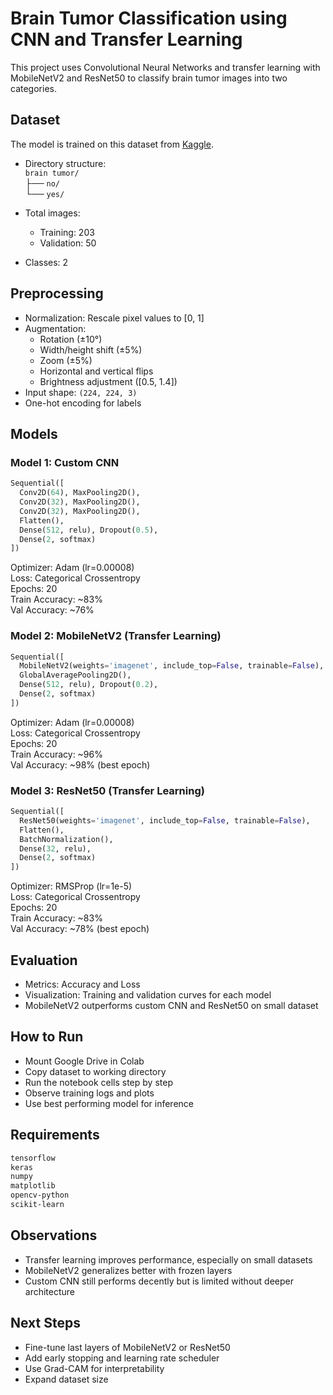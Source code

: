 # Brain Tumor Classification using CNN and Transfer Learning

This project uses Convolutional Neural Networks and transfer learning with MobileNetV2 and ResNet50 to classify brain tumor images into two categories.

## Dataset
The model is trained on this dataset from [Kaggle](https://www.kaggle.com/datasets/navoneel/brain-mri-images-for-brain-tumor-detection).

- Directory structure:  
  `brain tumor/`  
  ├── `no/`  
  └── `yes/`

- Total images:  
  - Training: 203  
  - Validation: 50  
- Classes: 2

## Preprocessing

- Normalization: Rescale pixel values to [0, 1]
- Augmentation:
  - Rotation (±10°)
  - Width/height shift (±5%)
  - Zoom (±5%)
  - Horizontal and vertical flips
  - Brightness adjustment ([0.5, 1.4])
- Input shape: `(224, 224, 3)`
- One-hot encoding for labels

## Models

### Model 1: Custom CNN

```python
Sequential([
  Conv2D(64), MaxPooling2D(),
  Conv2D(32), MaxPooling2D(),
  Conv2D(32), MaxPooling2D(),
  Flatten(),
  Dense(512, relu), Dropout(0.5),
  Dense(2, softmax)
])
```
Optimizer: Adam (lr=0.00008)  
Loss: Categorical Crossentropy  
Epochs: 20  
Train Accuracy: ~83%  
Val Accuracy: ~76%

### Model 2: MobileNetV2 (Transfer Learning)

```python
Sequential([
  MobileNetV2(weights='imagenet', include_top=False, trainable=False),
  GlobalAveragePooling2D(),
  Dense(512, relu), Dropout(0.2),
  Dense(2, softmax)
])
```
Optimizer: Adam (lr=0.00008)  
Loss: Categorical Crossentropy  
Epochs: 20  
Train Accuracy: ~96%  
Val Accuracy: ~98% (best epoch)

### Model 3: ResNet50 (Transfer Learning)

```python
Sequential([
  ResNet50(weights='imagenet', include_top=False, trainable=False),
  Flatten(),
  BatchNormalization(),
  Dense(32, relu),
  Dense(2, softmax)
])
```
Optimizer: RMSProp (lr=1e-5)  
Loss: Categorical Crossentropy  
Epochs: 20  
Train Accuracy: ~83%  
Val Accuracy: ~78% (best epoch)

## Evaluation

- Metrics: Accuracy and Loss
- Visualization: Training and validation curves for each model
- MobileNetV2 outperforms custom CNN and ResNet50 on small dataset

## How to Run

- Mount Google Drive in Colab
- Copy dataset to working directory
- Run the notebook cells step by step
- Observe training logs and plots
- Use best performing model for inference

## Requirements

```bash
tensorflow
keras
numpy
matplotlib
opencv-python
scikit-learn
```

## Observations

- Transfer learning improves performance, especially on small datasets
- MobileNetV2 generalizes better with frozen layers
- Custom CNN still performs decently but is limited without deeper architecture

## Next Steps

- Fine-tune last layers of MobileNetV2 or ResNet50
- Add early stopping and learning rate scheduler
- Use Grad-CAM for interpretability
- Expand dataset size
